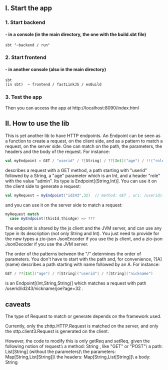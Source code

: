 ## I. Start the app

### 1. Start backend

#### - in a console (in the main directory, the one with the build.sbt file)

```shell
sbt "~backend / run"
```

### 2. Start frontend

#### - in another console (also in the main directory)

```shell
sbt
(in sbt)  ~ frontend / fastLinkJS / esBuild
```

### 3. Test the app

Then you can access the app at http://localhost:8090/index.html

## II. How to use the lib
This is yet another lib to have HTTP endpoints. An Endpoint can be seen as a function to create a request, on the client side, and as a pattern to match a request, on the server side.
One can match on the path, the parameters, the headers and the body of the request. For instance:
```scala
val myEndpoint = GET / "userid" / ?[String] / ??[Int]("age") / !!("role","admin")
```
describes a request with a GET method, a path starting with "userid" followed by a String, a "age" parameter which is an Int,
and a header "role" with the value "admin". Its type is Endpoint[(String,Int)].
You can use it on the client side to generate a request:
```scala
val myRequest = myEndpoint("id243",32)  // method: GET , uri: /userid/id243?age=32 , header: role=admin
```
and you can use it on the server side to match a request:
```scala
myRequest match
  case myEndpoint(thisId,thisAge) => ???
```
The endpoint is shared by the js client and the JVM server, and can use any type in its description (not only String and Int). You just need to provide for the new types a zio-json JsonEncoder if you use the js client,  and a zio-json JsonDecoder if you use the JVM server.

The order of the patterns between the "/" determines the order of parameters. You don't have to start with the path and, for convenience, ?\[A\](name) describes a path starting with name followed by an A. For instance:
```scala
GET / ??[Int]("age") / ?[String]("userid") / ?[String]("nickname")
```
is an Endpoint\[(Int,String,String)\] which matches a request with path /userid/id243/nickname/joe?age=32 .

## caveats
The type of Request to match or generate depends on the framework used.

Currently, only the zhttp.HTTP.Request is matched on the server, and only the sttp.client3.Request is generated on the client.

However, the code to modify this is only getReq and setReq, given the following notion of request:\\
a method: String , like "GET" or "POST"\\
a path: List[String] (without the parameters)\\
the parameters: Map[String,List[String]]\\
the headers: Map[String,List[String]]\\
a body: String



